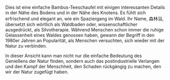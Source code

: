 Dies ist eine einfache Bambus-Teeschaufel mit einigen interessanten Details in der Nähe des Bodens und in der Nähe des Knotens. Es fühlt sich erfrischend und elegant an, wie ein Spaziergang im Wald. Ihr Name, 森林浴, übersetzt sich wörtlich als Waldbaden oder, wissenschaftlicher ausgedrückt, als Silvotherapie. Während Menschen schon immer die ruhige Gelassenheit eines Waldes genossen haben, gewann der Begriff in den 1980er Jahren an Popularität, als Menschen versuchten, sich wieder mit der Natur zu verbinden.

In dieser Ansicht kann man nicht nur die einfache Bedeutung des Genießens der Natur finden, sondern auch das postindustrielle Verlangen und den Kampf der Menschheit, den Schaden rückgängig zu machen, den wir der Natur zugefügt haben.
